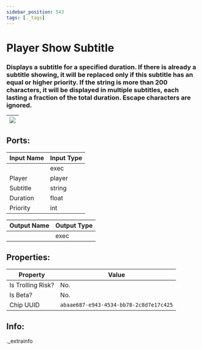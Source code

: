 ```yaml
---
sidebar_position: 543
tags: [._tags]
---
```


# Player Show Subtitle


### Displays a subtitle for a specified duration. If there is already a subtitle showing, it will be replaced only if this subtitle has an equal or higher priority. If the string is more than 200 characters, it will be displayed in multiple subtitles, each lasting a fraction of the total duration. Escape characters are ignored.

| ![](https://images-ext-2.discordapp.net/external/MPmIaQzlEPmgGWlgi-WxBBXt0Bjv_zWPkg1y1f_sy3s/https/www.recroomcircuits.com/image/circuit/absolute-value?width=206&height=108) |
|-----|

## Ports:

| Input Name | Input Type |
|-----------|-----------|
|  | exec |
| Player | player |
| Subtitle | string |
| Duration | float |
| Priority | int |

| Output Name | Output Type |
|-----------|-----------|
|  | exec |

## Properties:

| Property  | Value |
|-------------------|-----------|
| Is Trolling Risk? | No. |
| Is Beta? | No. |
| Chip UUID | `abaae687-e943-4534-bb78-2c8d7e17c425` |

## Info:
._extrainfo